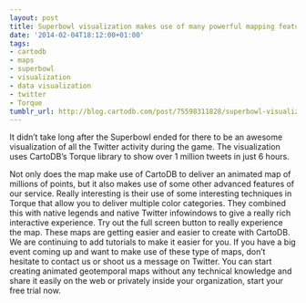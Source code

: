 ```yaml
---
layout: post
title: Superbowl visualization makes use of many powerful mapping features of CartoDB
date: '2014-02-04T18:12:00+01:00'
tags:
- cartodb
- maps
- superbowl
- visualization
- data visualization
- twitter
- Torque
tumblr_url: http://blog.cartodb.com/post/75598311828/superbowl-visualization-makes-use-of-many-powerful
---
```

It didn’t take long after the Superbowl ended for there to be an awesome visualization of all the Twitter activity during the game. The visualization uses CartoDB’s Torque library to show over 1 million tweets in just 6 hours.

Not only does the map make use of CartoDB to deliver an animated map of millions of points, but it also makes use of some other advanced features of our service. Really interesting is their use of some interesting techniques in Torque that allow you to deliver multiple color categories. They combined this with native legends and native Twitter infowindows to give a really rich interactive experience. Try out the full screen button to really experience the map.
These maps are getting easier and easier to create with CartoDB. We are continuing to add tutorials to make it easier for you. If you have a big event coming up and want to make use of these type of maps, don’t hesitate to contact us or shoot us a message on Twitter.
You can start creating animated geotemporal maps without any technical knowledge and share it easily on the web or privately inside your organization, start your free trial now.
